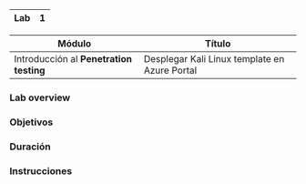 
| Lab |  1  |
| --  | -- |

| Módulo | Título | 
| --  | -- |
| Introducción al **Penetration testing** | Desplegar Kali Linux template en Azure Portal |

### Lab overview

### Objetivos

### Duración

### Instrucciones